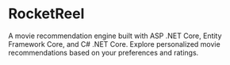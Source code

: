 # RocketReel
A movie recommendation engine built with ASP .NET Core, Entity Framework Core, and C# .NET Core. Explore personalized movie recommendations based on your preferences and ratings.
